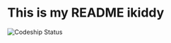 # This is my README ikiddy
![Codeship Status](https://www.codeship.io/projects/854ebcb0-4c76-0131-4b68-527aab6d00bd/status)
